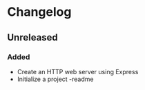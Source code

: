 # Changelog

## Unreleased

### Added

- Create an HTTP web server using Express
- Initialize a project
-readme